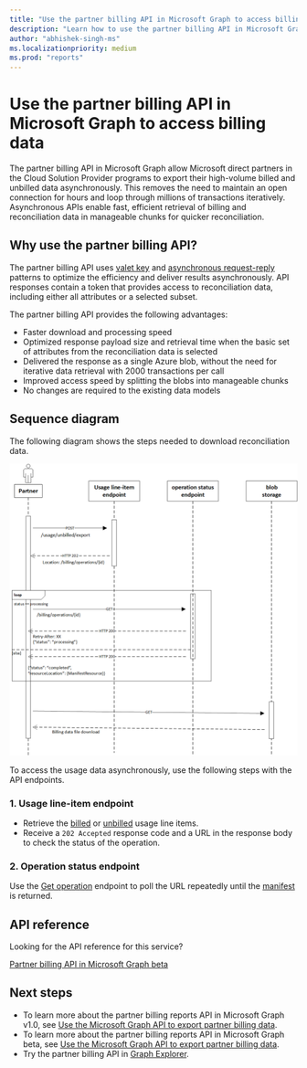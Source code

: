 ```yaml
---
title: "Use the partner billing API in Microsoft Graph to access billing data"
description: "Learn how to use the partner billing API in Microsoft Graph to facilitate the export of billing data."
author: "abhishek-singh-ms"
ms.localizationpriority: medium
ms.prod: "reports"
---
```


# Use the partner billing API in Microsoft Graph to access billing data

The partner billing API in Microsoft Graph allow Microsoft direct partners in the Cloud Solution Provider programs to export their high-volume billed and unbilled data asynchronously. This removes the need to maintain an open connection for hours and loop through millions of transactions iteratively. Asynchronous APIs enable fast, efficient retrieval of billing and reconciliation data in manageable chunks for quicker reconciliation.

## Why use the partner billing API?

The partner billing API uses [valet key](/azure/architecture/patterns/valet-key) and [asynchronous request-reply](/azure/architecture/patterns/async-request-reply) patterns to optimize the efficiency and deliver results asynchronously. API responses contain a token that provides access to reconciliation data, including either all attributes or a selected subset.

The partner billing API provides the following advantages:

- Faster download and processing speed
- Optimized response payload size and retrieval time when the basic set of attributes from the reconciliation data is selected
- Delivered the response as a single Azure blob, without the need for iterative data retrieval with 2000 transactions per call
- Improved access speed by splitting the blobs into manageable chunks
- No changes are required to the existing data models

## Sequence diagram

The following diagram shows the steps needed to download reconciliation data.

![Export data sequence diagram](images/lro_sequencediagram.png)

To access the usage data asynchronously, use the following steps with the API endpoints.

### 1. Usage line-item endpoint

- Retrieve the [billed](/graph/api/partners-billing-billedusage-export) or [unbilled](/graph/api/partners-billing-unbilledusage-export) usage line items.
- Receive a `202 Accepted` response code and a URL in the response body to check the status of the operation.

### 2. Operation status endpoint

Use the [Get operation](/graph/api/partners-billing-operation-get) endpoint to poll the URL repeatedly until the [manifest](/graph/api/resources/partners-billing-manifest) is returned.

## API reference

Looking for the API reference for this service?

[Partner billing API in Microsoft Graph beta](/graph/api/resources/partners-billing-api-overview?view=graph-rest-beta&preserve-view=true)

## Next steps

- To learn more about the partner billing reports API in Microsoft Graph v1.0, see [Use the Microsoft Graph API to export partner billing data](/graph/api/resources/partners-billing-api-overview?view=graph-rest-1.0&preserve-view=true).
- To learn more about the partner billing reports API in Microsoft Graph beta, see [Use the Microsoft Graph API to export partner billing data](/graph/api/resources/partners-billing-api-overview?view=graph-rest-beta&preserve-view=true).
- Try the partner billing API in [Graph Explorer](https://developer.microsoft.com/graph/graph-explorer).

